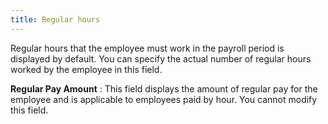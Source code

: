 ```yaml
---
title: Regular hours
---
```



Regular hours that the employee must work in the payroll period is displayed  by default. You can specify the actual number of regular hours worked  by the employee in this field.


**Regular Pay Amount**
: This field displays the amount of regular pay for  the employee and is applicable to employees paid by hour. You cannot modify  this field.
